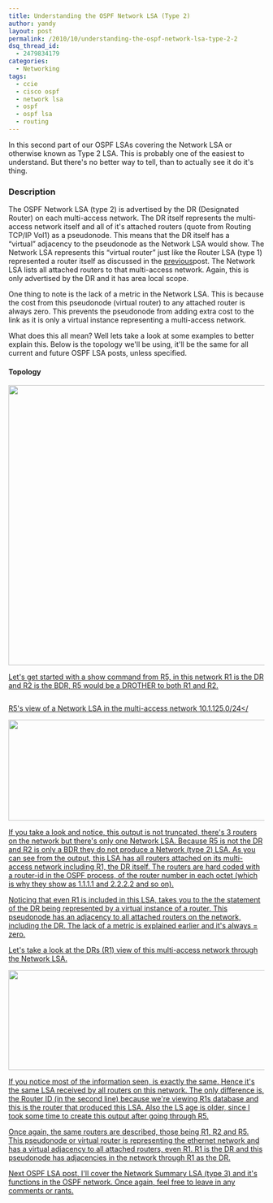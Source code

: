 ```yaml
---
title: Understanding the OSPF Network LSA (Type 2)
author: yandy
layout: post
permalink: /2010/10/understanding-the-ospf-network-lsa-type-2-2
dsq_thread_id:
  - 2479834179
categories:
  - Networking
tags:
  - ccie
  - cisco ospf
  - network lsa
  - ospf
  - ospf lsa
  - routing
---
```

In this second part of our OSPF LSAs covering the Network LSA or otherwise known as Type 2 LSA. This is probably one of the easiest to understand. But there's no better way to tell, than to actually see it do it's thing.
  
### Description

The OSPF Network LSA (type 2) is advertised by the DR (Designated Router) on each multi-access network. The DR itself represents the multi-access network itself and all of it's attached routers (quote from Routing TCP/IP Vol1) as a pseudonode. This means that the DR itself has a &#8220;virtual&#8221; adjacency to the pseudonode as the Network LSA would show. The Network LSA represents this &#8220;virtual router&#8221; just like the Router LSA (type 1) represented a router itself as discussed in the <a href="http://ipyandy.net/2011/05/the-ospfv3-router-lsa/" target="_blank">previous</a>post. The Network LSA lists all attached routers to that multi-access network. Again, this is only advertised by the DR and it has area local scope.
  
One thing to note is the lack of a metric in the Network LSA. This is because the cost from this pseudonode (virtual router) to any attached router is always zero. This prevents the pseudonode from adding extra cost to the link as it is only a virtual instance representing a multi-access network.

 What does this all mean? Well lets take a look at some examples to better explain this. Below is the topology we'll be using, it'll be the same for all current and future OSPF LSA posts, unless specified.

#### Topology
<a href="{{ site.url }}/assets/images/ospf-001-w_rip.png"><img style="border:0 initial initial;" src="{{ site.url }}/assets/images/ospf-001-w_rip.png" alt="" width="670" height="552" />

<!--more-->
Let's get started with a show command from R5, in this network R1 is the DR and R2 is the BDR, R5 would be a DROTHER to both R1 and R2.
  
<a href="{{ site.url }}/assets/images/subnet-125-segment.png"><img style="border:0 initial initial;" src="{{ site.url }}/assets/images/subnet-125-segment.png" alt="" width="" height="" />
  
R5's view of a Network LSA in the multi-access network 10.1.125.0/24</

<a href="{{ site.url }}/assets/images/network-lsa-r5.png"><img style="display:block;margin-left:auto;margin-right:auto;border:0 initial initial;" src="{{ site.url }}/assets/images/network-lsa-r5.png" alt="" width="673" height="199" />
  
 If you take a look and notice, this output is not truncated, there's 3 routers on the network but there's only one Network LSA. Because R5 is not the DR and R2 is only a BDR they do not produce a Network (type 2) LSA. As you can see from the output, this LSA has all routers attached on its multi-access network including R1, the DR itself. The routers are hard coded with a router-id in the OSPF process, of the router number in each octet (which is why they show as 1.1.1.1 and 2.2.2.2 and so on).

Noticing that even R1 is included in this LSA, takes you to the the statement of the DR being represented by a virtual instance of a router. This pseudonode has an adjacency to all attached routers on the network, including the DR. The lack of a metric is explained earlier and it's always = zero.

Let's take a look at the DRs (R1) view of this multi-access network through the Network LSA.

<a href="{{ site.url }}/assets/images/network-lsa-r1.png"><img style="display:block;margin-left:auto;margin-right:auto;border:0 initial initial;" src="{{ site.url }}/assets/images/network-lsa-r1.png" alt="" width="670" height="197" />
  
If you notice most of the information seen, is exactly the same. Hence it's the same LSA received by all routers on this network. The only difference is, the Router ID (in the second line) because we're viewing R1s database and this is the router that produced this LSA. Also the LS age is older, since I took some time to create this output after going through R5.

Once again, the same routers are described, those being R1, R2 and R5. This pseudonode or virtual router is representing the ethernet network and has a virtual adjacency to all attached routers, even R1. R1 is the DR and this pseudonode has adjacencies in the network through R1 as the DR.

Next OSPF LSA post, I'll cover the Network Summary LSA (type 3) and it's functions in the OSPF network. Once again, feel free to leave in any comments or rants.